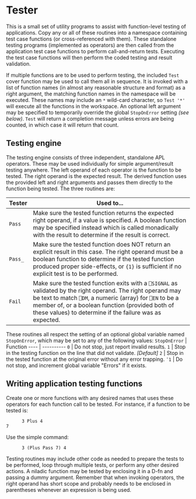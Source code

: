 # Tester

This is a small set of utility programs to assist with function-level testing of applications.  Copy any or all of these routines into a namespace containing test case functions (or cross-referenced with them).  These standalone testing programs (implemented as operators) are then called from the application test case functions to perform call-and-return tests.  Executing the test case functions will then perform the coded testing and result validation.

If multiple functions are to be used to perform testing, the included `Test` cover function may be used to call them all in sequence.  It is invoked with a list of function names (in almost any reasonable structure and format) as a right argument, the matching function names in the namespace will be executed.  These names may include an `*` wild-card character, so `Test '*'` will execute all the functions in the workspace.  An optional left argument may be specified to temporarily override the global `StopOnError` setting _(see below)_.  `Test` will return a completion message unless errors are being counted, in which case it will return that count.

## Testing engine

The testing engine consists of three independent, standalone APL operators.  These may be used individually for simple argument/result testing anywhere.  The left operand of each operator is the function to be tested.  The right operand is the expected result.  The derived function uses the provided left and right arguments and passes them directly to the function being tested.  The three routines are:

Tester | Used to...
------ | ----------
`Pass` | Make sure the tested function returns the expected right operand, if a value is specified.  A boolean function may be specified instead which is called monadically with the result to determine if the result is correct.
`Pass_` | Make sure the tested function does NOT return an explicit result in this case.  The right operand must be a boolean function to determine if the tested function produced proper side-effects, or `{1}` is sufficient if no explicit test is to be performed.
`Fail` | Make sure the tested function exits with a `⎕SIGNAL` as validated by the right operand.  The right operand may be text to match `⎕DM`, a numeric (array) for `⎕EN` to be a member of, or a boolean function (provided both of these values) to determine if the failure was as expected.

These routines all respect the setting of an optional global variable named `StopOnError`, which may be set to any of the following values:
`StopOnError` | Function
---- | ----------
`0` | Do not stop, just report invalid results.
`1` | Stop in the testing function on the line that did not validate. _\[Default\]_
`2` | Stop in the tested function at the original error without any error trapping.
`¯1` | Do not stop, and increment global variable "Errors" if it exists.

## Writing application testing functions
Create one or more functions with any desired names that uses these operators for each function call to be tested.  For instance, if a function to be tested is:
```
      3 Plus 4
7
```
Use the simple command:
```
      3 (Plus Pass 7) 4
```
Testing routines may include other code as needed to prepare the tests to be performed, loop through multiple tests, or perform any other desired actions.  A niladic function may be tested by enclosing it in a D-fn and passing a dummy argument.  Remember that when invoking operators, the right operand has short scope and probably needs to be enclosed in parentheses whenever an expression is being used.
